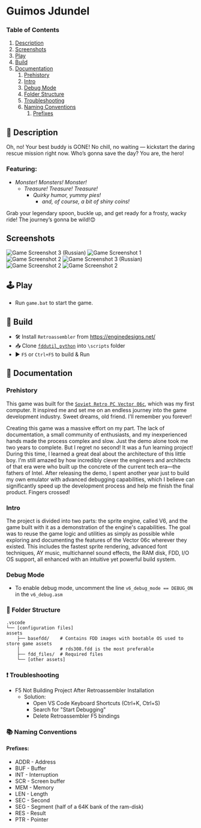 # Guimos Jdundel

### Table of Contents
1. [Description](#description)
2. [Screenshots](#screenshots)
3. [Play](#play)
4. [Build](#build)
5. [Documentation](#documentation)
   1. [Prehistory](#prehistory)
   2. [Intro](#intro)
   3. [Debug Mode](#debug-mode)
   4. [Folder Structure](#folder-structure)
   5. [Troubleshooting](#troubleshooting)
   6. [Naming Conventions](#naming-conventions)
      1. [Prefixes](#prefixes)

## 📝 Description

Oh, no! Your best buddy is GONE! No chill, no waiting — kickstart the daring 
rescue mission right now. Who’s gonna save the day? You are, the hero!

### Featuring:
* *Monster! Monsters! Monster!*  
   * *Treasure! Treasure! Treasure!*
      * *Quirky humor, yummy pies!*
         * *and, of course, a bit of shiny coins!*


Grab your legendary spoon, buckle up, and get ready for a frosty, wacky ride!
The journey’s gonna be wild!😊

## Screenshots
![Game Screenshot 3 (Russian)](docs/images/main_menu_eng.png "English Version")
![Game Screenshot 1](docs/images/game01_eng.png "Gameplay Example")
![Game Screenshot 2](docs/images/game02_eng.png "Gameplay Example")
![Game Screenshot 3 (Russian)](docs/images/main_menu_rus.png "Русская Версия")
![Game Screenshot 2](docs/images/game03_rus.png "Пример Игры")
![Game Screenshot 2](docs/images/game04_rus.png "Пример Игры")

## 🕹️ Play
* Run `game.bat` to start the game.

## 🔨 Build
* 🛠️ Install `Retroassembler` from https://enginedesigns.net/
* 📥 Clone [`fddutil_python`](https://github.com/parallelno/fddutil_python.git) into `\scripts` folder
* ▶️ `F5` or `Ctrl+F5` to build & Run

## 📄 Documentation

### Prehistory
This game was built for the [`Soviet Retro PC Vector 06c`](https://en.wikipedia.org/wiki/Vector-06C), which was my first computer. It inspired me and set me on an endless journey into the game development industry. Sweet dreams, old friend. I'll remember you forever!

Creating this game was a massive effort on my part. The lack of documentation, a small community of enthusiasts, and my inexperienced hands made the process complex and slow. Just the demo alone took me two years to complete. But I regret no second! It was a fun learning project! During this time, I learned a great deal about the architecture of this little boy. I'm still amazed by how incredibly clever the engineers and architects of that era were who built up the concrete of the current tech era—the fathers of Intel. 
After releasing the demo, I spent another year just to build my own emulator with advanced debugging capabilities, which I believe can significantly speed up the development process and help me finish the final product. Fingers crossed!

### Intro
The project is divided into two parts: the sprite engine, called V6, and the game built with it as a demonstration of the engine's capabilities. The goal was to reuse the game logic and utilities as simply as possible while exploring and documenting the features of the Vector 06c wherever they existed. This includes the fastest sprite rendering, advanced font techniques, AY music, multichannel sound effects, the RAM disk, FDD, I/O OS support, all enhanced with an intuitive yet powerful build system.

### Debug Mode
* To enable debug mode, uncomment the line `v6_debug_mode == DEBUG_ON` in the `v6_debug.asm`

### 📁 Folder Structure
```plaintext
.vscode
└── [configuration files]
assets
    ├── basefdd/    # Contains FDD images with bootable OS used to store game assets
    │               # rds308.fdd is the most preferable
    ├── fdd_files/  # Required files
    └── [other assets]
```
### ❗ Troubleshooting
* F5 Not Building Project After Retroassembler Installation
   * Solution:
      * Open VS Code Keyboard Shortcuts (Ctrl+K, Ctrl+S)
      * Search for "Start Debugging"
      * Delete Retroassembler F5 bindings

### 📚 Naming Conventions
#### Prefixes:

* ADDR - Address
* BUF - Buffer
* INT - Interruption
* SCR - Screen buffer
* MEM - Memory
* LEN - Length
* SEC - Second
* SEG - Segment (half of a 64K bank of the ram-disk)
* RES - Result
* PTR - Pointer
